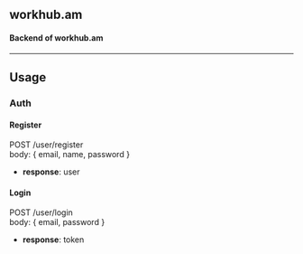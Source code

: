 ## workhub.am

#### Backend of workhub.am
_________
## Usage
### Auth
#### Register
POST /user/register
\
body: {
  email,
  name,
  password
}
* **response**: user

#### Login
POST /user/login
\
body: {
  email,
  password
}
* **response**: token
